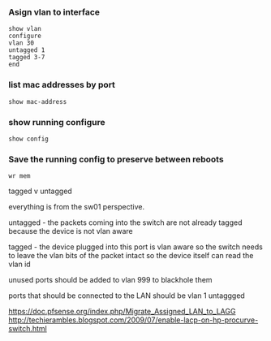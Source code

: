 ### Asign vlan to interface

    show vlan
    configure
    vlan 30
    untagged 1
    tagged 3-7
    end

### list mac addresses by port

    show mac-address

### show running configure
    show config

### Save the running config to preserve between reboots

    wr mem




tagged v untagged

everything is from the sw01 perspective.

untagged - the packets coming into the switch are not already tagged because the device
is not vlan aware

tagged - the device plugged into this port is vlan aware so the switch needs to leave
the vlan bits of the packet intact so the device itself can read the vlan id


unused ports should be added to vlan 999 to blackhole them

ports that should be connected to the LAN should be vlan 1 untaggged

https://doc.pfsense.org/index.php/Migrate_Assigned_LAN_to_LAGG
http://techierambles.blogspot.com/2009/07/enable-lacp-on-hp-procurve-switch.html
